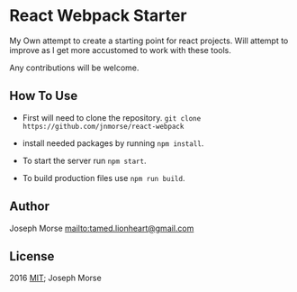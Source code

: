 # React Webpack Starter

My Own attempt to create a starting point for react projects.  Will attempt to
improve as I get more accustomed to work with these tools.

Any contributions will be welcome.

## How To Use

-   First will need to clone the repository.
    `git clone https://github.com/jnmorse/react-webpack`

-   install needed packages by running `npm install`.

-   To start the server run `npm start`.

-   To build production files use `npm run build`.

## Author

Joseph Morse <mailto:tamed.lionheart@gmail.com>

## License

2016 [MIT](LICENSE); Joseph Morse
